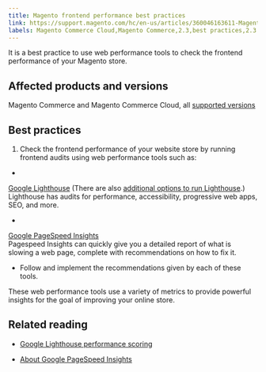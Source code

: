```yaml
---
title: Magento frontend performance best practices
link: https://support.magento.com/hc/en-us/articles/360046163611-Magento-frontend-performance-best-practices
labels: Magento Commerce Cloud,Magento Commerce,2.3,best practices,2.3.x,store,2.4,frontend performance tool,Google Lightspeed,Pagespeed Insights,2.4.x,seo
---
```


It is a best practice to use web performance tools to check the frontend performance of your Magento store.

## Affected products and versions

Magento Commerce and Magento Commerce Cloud, all [supported versions](https://magento.com/sites/default/files/magento-software-lifecycle-policy.pdf)

## Best practices

1. Check the frontend performance of your website store by running frontend audits using web performance tools such as:

* 
[Google Lighthouse](https://web.dev/measure/) (There are also [additional options to run Lighthouse](https://developers.google.com/web/tools/lighthouse/).)  
 Lighthouse has audits for performance, accessibility, progressive web apps, SEO, and more.

* 
[Google PageSpeed Insights](https://developers.google.com/speed/pagespeed/insights/)  
 Pagespeed Insights can quickly give you a detailed report of what is slowing a web page, complete with recommendations on how to fix it.

* Follow and implement the recommendations given by each of these tools.

These web performance tools use a variety of metrics to provide powerful insights for the goal of improving your online store.

## Related reading

* [Google Lighthouse performance scoring](https://web.dev/performance-scoring/)

* [About Google PageSpeed Insights](https://developers.google.com/speed/pagespeed/insights/)



